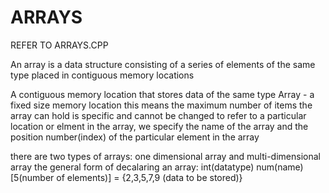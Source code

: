 # ARRAYS 
REFER TO ARRAYS.CPP

An array is a data structure consisting of a series of elements of the same type placed in contiguous memory locations

A contiguous memory location that stores data of the same type
Array - a fixed size memory location
this means the maximum number of items the array can hold is specific and cannot be changed
to refer to a particular location or elment in the array, we specify the name of the array and the position number(index) of the particular element in the array

there are two types of arrays: one dimensional array  and multi-dimensional array
the general form of decalaring an array:
   int(datatype) num(name)[5(number of elements)] = {2,3,5,7,9 (data to be stored)}